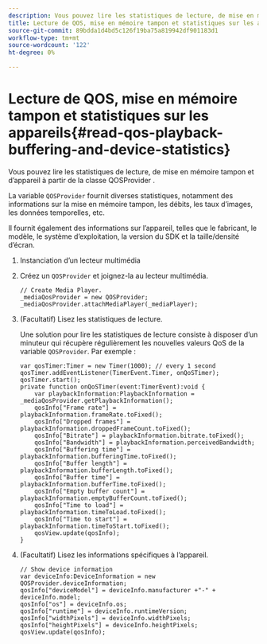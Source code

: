 ```yaml
---
description: Vous pouvez lire les statistiques de lecture, de mise en mémoire tampon et d’appareil à partir de la classe QOSProvider .
title: Lecture de QOS, mise en mémoire tampon et statistiques sur les appareils
source-git-commit: 89bdda1d4bd5c126f19ba75a819942df901183d1
workflow-type: tm+mt
source-wordcount: '122'
ht-degree: 0%

---
```



# Lecture de QOS, mise en mémoire tampon et statistiques sur les appareils{#read-qos-playback-buffering-and-device-statistics}

Vous pouvez lire les statistiques de lecture, de mise en mémoire tampon et d’appareil à partir de la classe QOSProvider .

La variable `QOSProvider` fournit diverses statistiques, notamment des informations sur la mise en mémoire tampon, les débits, les taux d’images, les données temporelles, etc.

Il fournit également des informations sur l’appareil, telles que le fabricant, le modèle, le système d’exploitation, la version du SDK et la taille/densité d’écran.

1. Instanciation d’un lecteur multimédia
1. Créez un `QOSProvider` et joignez-la au lecteur multimédia.

   ```
   // Create Media Player. 
   _mediaQosProvider = new QOSProvider; 
   _mediaQosProvider.attachMediaPlayer(_mediaPlayer);
   ```

1. (Facultatif) Lisez les statistiques de lecture.

   Une solution pour lire les statistiques de lecture consiste à disposer d’un minuteur qui récupère régulièrement les nouvelles valeurs QoS de la variable `QOSProvider`. Par exemple :

   ```
   var qosTimer:Timer = new Timer(1000); // every 1 second  
   qosTimer.addEventListener(TimerEvent.Timer, onQoSTimer);  
   qosTimer.start(); 
   private function onQoSTimer(event:TimerEvent):void { 
       var playbackInformation:PlaybackInformation = _mediaQosProvider.getPlaybackInformation(); 
       qosInfo["Frame rate"] = playbackInformation.frameRate.toFixed();  
       qosInfo["Dropped frames"] = playbackInformation.droppedFrameCount.toFixed(); 
       qosInfo["Bitrate"] = playbackInformation.bitrate.toFixed(); 
       qosInfo["Bandwidth"] = playbackInformation.perceivedBandwidth; 
       qosInfo["Buffering time"] = playbackInformation.bufferingTime.toFixed(); 
       qosInfo["Buffer length"] = playbackInformation.bufferLength.toFixed();  
       qosInfo["Buffer time"] = playbackInformation.bufferTime.toFixed(); 
       qosInfo["Empty buffer count"] = playbackInformation.emptyBufferCount.toFixed();  
       qosInfo["Time to load"] = playbackInformation.timeToLoad.toFixed();  
       qosInfo["Time to start"] = playbackInformation.timeToStart.toFixed(); 
       qosView.update(qosInfo); 
   }
   ```

1. (Facultatif) Lisez les informations spécifiques à l’appareil.

   ```
   // Show device information 
   var deviceInfo:DeviceInformation = new QOSProvider.deviceInformation; 
   qosInfo["deviceModel"] = deviceInfo.manufacturer +"-" + deviceInfo.model; 
   qosInfo["os"] = deviceInfo.os;  
   qosInfo["runtime"] = deviceInfo.runtimeVersion;  
   qosInfo["widthPixels"] = deviceInfo.widthPixels;  
   qosInfo["heightPixels"] = deviceInfo.heightPixels; 
   qosView.update(qosInfo); 
   ```

